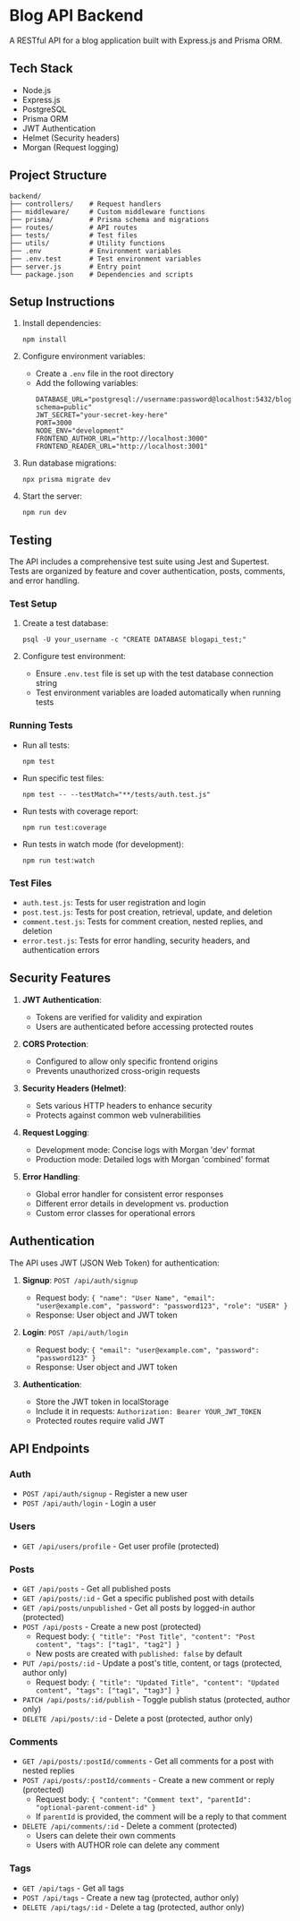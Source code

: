 # Blog API Backend

A RESTful API for a blog application built with Express.js and Prisma ORM.

## Tech Stack

- Node.js
- Express.js
- PostgreSQL
- Prisma ORM
- JWT Authentication
- Helmet (Security headers)
- Morgan (Request logging)

## Project Structure

```
backend/
├── controllers/    # Request handlers
├── middleware/     # Custom middleware functions
├── prisma/         # Prisma schema and migrations
├── routes/         # API routes
├── tests/          # Test files
├── utils/          # Utility functions
├── .env            # Environment variables
├── .env.test       # Test environment variables
├── server.js       # Entry point
└── package.json    # Dependencies and scripts
```

## Setup Instructions

1. Install dependencies:
   ```
   npm install
   ```

2. Configure environment variables:
   - Create a `.env` file in the root directory
   - Add the following variables:
     ```
     DATABASE_URL="postgresql://username:password@localhost:5432/blogapi?schema=public"
     JWT_SECRET="your-secret-key-here"
     PORT=3000
     NODE_ENV="development"
     FRONTEND_AUTHOR_URL="http://localhost:3000"
     FRONTEND_READER_URL="http://localhost:3001"
     ```

3. Run database migrations:
   ```
   npx prisma migrate dev
   ```

4. Start the server:
   ```
   npm run dev
   ```

## Testing

The API includes a comprehensive test suite using Jest and Supertest. Tests are organized by feature and cover authentication, posts, comments, and error handling.

### Test Setup

1. Create a test database:
   ```
   psql -U your_username -c "CREATE DATABASE blogapi_test;"
   ```

2. Configure test environment:
   - Ensure `.env.test` file is set up with the test database connection string
   - Test environment variables are loaded automatically when running tests

### Running Tests

- Run all tests:
  ```
  npm test
  ```

- Run specific test files:
  ```
  npm test -- --testMatch="**/tests/auth.test.js"
  ```

- Run tests with coverage report:
  ```
  npm run test:coverage
  ```

- Run tests in watch mode (for development):
  ```
  npm run test:watch
  ```

### Test Files

- `auth.test.js`: Tests for user registration and login
- `post.test.js`: Tests for post creation, retrieval, update, and deletion
- `comment.test.js`: Tests for comment creation, nested replies, and deletion
- `error.test.js`: Tests for error handling, security headers, and authentication errors

## Security Features

1. **JWT Authentication**:
   - Tokens are verified for validity and expiration
   - Users are authenticated before accessing protected routes

2. **CORS Protection**:
   - Configured to allow only specific frontend origins
   - Prevents unauthorized cross-origin requests

3. **Security Headers (Helmet)**:
   - Sets various HTTP headers to enhance security
   - Protects against common web vulnerabilities

4. **Request Logging**:
   - Development mode: Concise logs with Morgan 'dev' format
   - Production mode: Detailed logs with Morgan 'combined' format

5. **Error Handling**:
   - Global error handler for consistent error responses
   - Different error details in development vs. production
   - Custom error classes for operational errors

## Authentication

The API uses JWT (JSON Web Token) for authentication:

1. **Signup**: `POST /api/auth/signup`
   - Request body: `{ "name": "User Name", "email": "user@example.com", "password": "password123", "role": "USER" }`
   - Response: User object and JWT token

2. **Login**: `POST /api/auth/login`
   - Request body: `{ "email": "user@example.com", "password": "password123" }`
   - Response: User object and JWT token

3. **Authentication**:
   - Store the JWT token in localStorage
   - Include it in requests: `Authorization: Bearer YOUR_JWT_TOKEN`
   - Protected routes require valid JWT

## API Endpoints

### Auth

- `POST /api/auth/signup` - Register a new user
- `POST /api/auth/login` - Login a user

### Users

- `GET /api/users/profile` - Get user profile (protected)

### Posts

- `GET /api/posts` - Get all published posts
- `GET /api/posts/:id` - Get a specific published post with details
- `GET /api/posts/unpublished` - Get all posts by logged-in author (protected)
- `POST /api/posts` - Create a new post (protected)
  - Request body: `{ "title": "Post Title", "content": "Post content", "tags": ["tag1", "tag2"] }`
  - New posts are created with `published: false` by default
- `PUT /api/posts/:id` - Update a post's title, content, or tags (protected, author only)
  - Request body: `{ "title": "Updated Title", "content": "Updated content", "tags": ["tag1", "tag3"] }`
- `PATCH /api/posts/:id/publish` - Toggle publish status (protected, author only)
- `DELETE /api/posts/:id` - Delete a post (protected, author only)

### Comments

- `GET /api/posts/:postId/comments` - Get all comments for a post with nested replies
- `POST /api/posts/:postId/comments` - Create a new comment or reply (protected)
  - Request body: `{ "content": "Comment text", "parentId": "optional-parent-comment-id" }`
  - If `parentId` is provided, the comment will be a reply to that comment
- `DELETE /api/comments/:id` - Delete a comment (protected)
  - Users can delete their own comments
  - Users with AUTHOR role can delete any comment

### Tags

- `GET /api/tags` - Get all tags
- `POST /api/tags` - Create a new tag (protected, author only)
- `DELETE /api/tags/:id` - Delete a tag (protected, author only) 